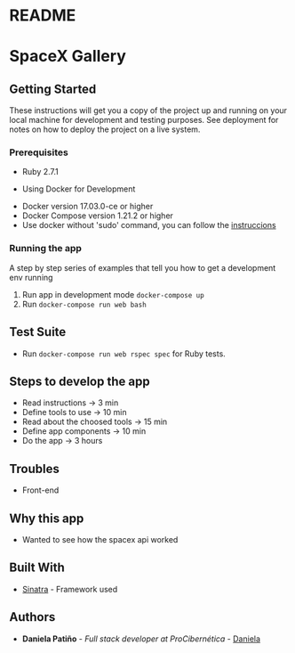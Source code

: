 # README

# SpaceX Gallery

## Getting Started

These instructions will get you a copy of the project up and running on your local machine for development and testing purposes. See deployment for notes on how to deploy the project on a live system.

### Prerequisites

  - Ruby 2.7.1
  * Using Docker for Development
  - Docker version 17.03.0-ce or higher
  - Docker Compose version 1.21.2 or higher
  - Use docker without 'sudo' command, you can follow the [instruccions](https://docs.docker.com/install/linux/linux-postinstall/)

### Running the app

A step by step series of examples that tell you how to get a development env running

  1. Run app in development mode `docker-compose up`
  2. Run `docker-compose run web bash` 

## Test Suite

  - Run `docker-compose run web rspec spec` for Ruby tests.

## Steps to develop the app

  - Read instructions -> 3 min
  - Define tools to use -> 10 min
  - Read about the choosed tools -> 15 min
  - Define app components -> 10 min
  - Do the app -> 3 hours

## Troubles

  - Front-end

## Why this app

  - Wanted to see how the spacex api worked

## Built With

* [Sinatra](https://github.com/sinatra/sinatra) - Framework used

## Authors

* **Daniela Patiño**   - *Full stack developer at ProCibernética* - [Daniela](https://github.com/DaniPB)
